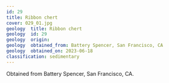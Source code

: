 ```yaml
---
id: 29 
title: Ribbon chert
cover: 029_01.jpg
geology  title: Ribbon chert
geology  id: 29
geology  origin: 
geology  obtained_from: Battery Spencer, San Francisco, CA
geology  obtained_on: 2023-06-18
classification: sedimentary
---
```


Obtained from Battery Spencer, San Francisco, CA.
